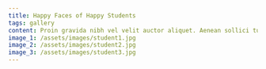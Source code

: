 ```yaml
---
title: Happy Faces of Happy Students
tags: gallery
content: Proin gravida nibh vel velit auctor aliquet. Aenean sollici tudin, lorem quis biben dum auctor, nisi elit conse quat.
image_1: /assets/images/student1.jpg
image_2: /assets/images/student2.jpg
image_3: /assets/images/student3.jpg
---
```

